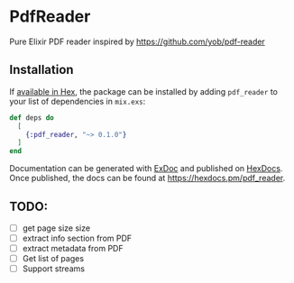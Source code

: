 # PdfReader

Pure Elixir PDF reader inspired by https://github.com/yob/pdf-reader

## Installation

If [available in Hex](https://hex.pm/docs/publish), the package can be installed
by adding `pdf_reader` to your list of dependencies in `mix.exs`:

```elixir
def deps do
  [
    {:pdf_reader, "~> 0.1.0"}
  ]
end
```

Documentation can be generated with [ExDoc](https://github.com/elixir-lang/ex_doc)
and published on [HexDocs](https://hexdocs.pm). Once published, the docs can
be found at <https://hexdocs.pm/pdf_reader>.

## TODO:

* [ ] get page size size
* [ ] extract info section from PDF
* [ ] extract metadata from PDF
* [ ] Get list of pages
* [ ] Support streams

